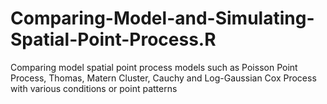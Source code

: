 # Comparing-Model-and-Simulating-Spatial-Point-Process.R
Comparing model spatial point process models such as Poisson Point Process, Thomas, Matern Cluster, Cauchy and Log-Gaussian Cox Process with various conditions or point patterns
